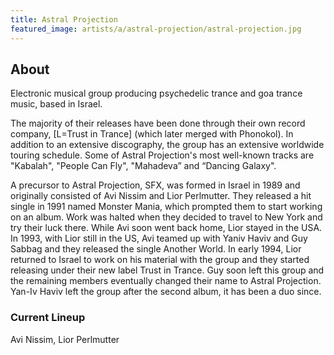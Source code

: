 ```yaml
---
title: Astral Projection
featured_image: artists/a/astral-projection/astral-projection.jpg
---
```

## About

Electronic musical group producing psychedelic trance and goa trance music, based in Israel.

The majority of their releases have been done through their own record company, [L=Trust in Trance] (which later merged with Phonokol). In addition to an extensive discography, the group has an extensive worldwide touring schedule. Some of Astral Projection's most well-known tracks are "Kabalah", "People Can Fly", "Mahadeva” and “Dancing Galaxy".

A precursor to Astral Projection, SFX, was formed in Israel in 1989 and originally consisted of Avi Nissim and Lior Perlmutter. They released a hit single in 1991 named Monster Mania, which prompted them to start working on an album. Work was halted when they decided to travel to New York and try their luck there. While Avi soon went back home, Lior stayed in the USA. In 1993, with Lior still in the US, Avi teamed up with Yaniv Haviv and Guy Sabbag and they released the single Another World.
In early 1994, Lior returned to Israel to work on his material with the group and they started releasing under their new label Trust in Trance. Guy soon left this group and the remaining members eventually changed their name to Astral Projection.
Yan-Iv Haviv left the group after the second album, it has been a duo since.

### Current Lineup

Avi Nissim, Lior Perlmutter

